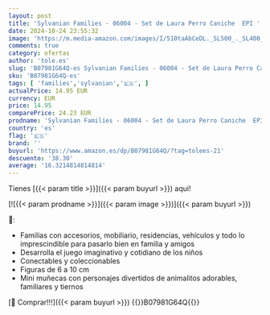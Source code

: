 ```yaml
---
layout: post
title: 'Sylvanian Families - 06004 - Set de Laura Perro Caniche  EPI '
date: 2024-10-24 23:55:32
image: 'https://m.media-amazon.com/images/I/510taAbCeDL._SL500_._SL400_.jpg'
comments: true
category: ofertas
author: 'tole.es'
slug: 'B07981G64Q-es Sylvanian Families - 06004 - Set de Laura Perro Caniche EPI'
sku: 'B07981G64Q-es'
tags: [ 'families','sylvanian','🇪🇸', ]
actualPrice: 14.95 EUR
currency: EUR
price: 14.95
comparePrice: 24.23 EUR
prodname: 'Sylvanian Families - 06004 - Set de Laura Perro Caniche  EPI '
country: 'es'
flag: '🇪🇸'
brand: ''
buyurl: 'https://www.amazon.es/dp/B07981G64Q/?tag=tolees-21'
descuento: '38.30'
average: '16.3214814814814'
---
```


Tienes [{{< param title >}}]({{< param buyurl >}}) aqui!

[![{{< param prodname >}}]({{< param image >}})]({{< param buyurl >}})

🔎:

- Familias con accesorios, mobiliario, residencias, vehículos y todo lo imprescindible para pasarlo bien en familia y amigos
- Desarrolla el juego imaginativo y cotidiano de los niños
- Conectables y coleccionables
- Figuras de 6 a 10 cm
- Mini muñecas con personajes divertidos de animalitos adorables, familiares y tiernos

[🛒 Comprar!!!]({{< param buyurl >}})
{{<world>}}B07981G64Q{{</world>}}
